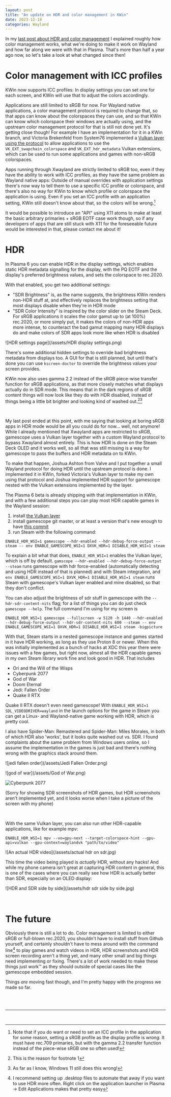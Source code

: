 ```yaml
---
layout: post
title: "An update on HDR and color management in KWin"
date: 2023-12-18
categories: Wayland
---
```


In my [last post about HDR and color management](/wayland/2023/05/18/hdr-and-color-management-in-kwin.html) I explained roughly how color management works, what we're doing to make it work on Wayland and how far along we were with that in Plasma. That's more than half a year ago now, so let's take a look at what changed since then!

# Color management with ICC profiles

KWin now supports ICC profiles: In display settings you can set one for each screen, and KWin will use that to adjust the colors accordingly.

Applications are still limited to sRGB for now. For Wayland native applications, a color management protocol is required to change that, so that apps can know about the colorspaces they can use, and so that KWin can know which colorspace their windows are actually using, and the upstream color management protocol for that is still not done yet. It's getting close though! For example I have an implementation for it in a KWin branch, and Victoria Brekenfeld from System76 implemented a [Vulkan layer using the protocol](https://github.com/Drakulix/VK_hdr_layer) to allow applications to use the `VK_EXT_swapchain_colorspace` and `VK_EXT_hdr_metadata` Vulkan extensions, which can be used to run some applications and games with non-sRGB colorspaces.

Apps running through Xwayland are strictly limited to sRGB too, even if they have the ability to work with ICC profiles, as they have the same problem as Wayland native apps: Outside of manual overrides with application settings there's now way to tell them to use a specific ICC profile or colorspace, and there's also no way for KWin to know which profile or colorspace the application is using. Even if you set an ICC profile with an application setting, KWin still doesn't know about that, so the colors will be wrong.[^1]

It would be possible to introduce an "API" using X11 atoms to make at least the basic arbitrary primaries + sRGB EOTF case work though, so if any developers of apps that are still stuck with X11 for the foreseeable future would be interested in that, please contact me about it!

<!-- Another important part of the story is how to *create* a profile for your screen in the first place. Profiling on Wayland *almost* works, but DisplayCAL tries to modify the gamma lut of the GPU, which it has no access to, and assumes it works anyways... The result is a profile that's wrong, so you must not use it! Fixing that is possible but not done yet. -->

# HDR

In Plasma 6 you can enable HDR in the display settings, which enables static HDR metadata signalling for the display, with the PQ EOTF and the display's preferred brightness values, and sets the colorspace to rec.2020.
<!-- In order to keep the experience in windowed mode vs fullscreen mode consistent, this signalling is constant, there is no fullscreen "pass-through" or anything like that, so games may require different brightness settings compared to Windows, consoles or gamescope to look good. -->

With that enabled, you get two additional settings:
- "SDR Brightness" is, as the name suggests, the brightness KWin renders non-HDR stuff at, and effectively replaces the brightness setting that most displays disable when they're in HDR mode
- "SDR Color Intensity" is inspired by the color slider on the Steam Deck. For sRGB applications it scales the color gamut up to (at 100%) rec.2020, or more simply put, it makes the colors of non-HDR apps more intense, to counteract the bad gamut mapping many HDR displays do and make colors of SDR apps look more like when HDR is disabled

![HDR settings page](/assets/HDR display settings.png)

There's some additional hidden settings to override bad brightness metadata from displays too. A GUI for that is still planned, but until that's done you can use `kscreen-doctor` to override the brightness values your screen provides.

KWin now also uses gamma 2.2 instead of the sRGB piece-wise transfer function for sRGB applications, as that more closely matches what displays actually do in SDR mode. This means that in the dark regions of sRGB content things will now look like they do with HDR disabled, instead of things being a little bit brighter and looking kind of washed out.[^2][^3]

<br/>

My last post ended at this point, with me saying that looking at boring sRGB apps in HDR mode would be all you could do for now... well, not anymore! While I already mentioned that Xwayland apps are restricted to sRGB, gamescope uses a Vulkan layer together with a custom Wayland protocol to bypass Xwayland almost entirely. This is how HDR is done on the Steam Deck OLED and it works well, so all that was still missing is a way for gamescope to pass the buffers and HDR metadata on to KWin.

To make that happen, Joshua Ashton from Valve and I put together a small Wayland protocol for doing HDR until the upstream protocol is done. I implemented it in KWin, forked Victoria's Vulkan layer to make my own using that protocol and Joshua implemented HDR support for gamescope nested with the Vulkan extensions implemented by the layer.

The Plasma 6 beta is already shipping with that implementation in KWin, and with a few additional steps you can play most HDR capable games in the Wayland session:

1. install [the Vulkan layer](https://github.com/Zamundaaa/VK_hdr_layer)
2. install gamescope git master, or at least a version that's new enough to have [this commit](https://github.com/ValveSoftware/gamescope/commit/9d496c8b14484949e8fed2cf551bceb6cfaf3dce)
3. run Steam with the following command:
```
ENABLE_HDR_WSI=1 gamescope --hdr-enabled --hdr-debug-force-output --steam -- env ENABLE_GAMESCOPE_WSI=1 DXVK_HDR=1 DISABLE_HDR_WSI=1 steam
```


To explain a bit what that does, `ENABLE_HDR_WSI=1` enables the Vulkan layer, which is off by default. `gamscope --hdr-enabled --hdr-debug-force-output --steam` runs gamescope with hdr force-enabled (automatically detecting and using HDR instead of that is planned) and with Steam integration, and `env ENABLE_GAMESCOPE_WSI=1 DXVK_HDR=1 DISABLE_HDR_WSI=1 steam` runs Steam with gamescope's Vulkan layer enabled and mine disabled, so that they don't conflict.

You can also adjust the brightness of sdr stuff in gamescope with the `--hdr-sdr-content-nits` flag; for a list of things you can do just check `gamescope --help`. The full command I'm using for my screen is

```
ENABLE_HDR_WSI=1 gamescope --fullscreen -w 5120 -h 1440 --hdr-enabled --hdr-debug-force-output --hdr-sdr-content-nits 600 --steam -- env ENABLE_GAMESCOPE_WSI=1 DXVK_HDR=1 DISABLE_HDR_WSI=1 steam -bigpicture
```

<!-- <br/> -->

With that, Steam starts in a nested gamescope instance and games started in it have HDR working, as long as they use Proton 8 or newer. When this was initially implemented as a bunch of hacks at XDC this year there were issues with a few games, but right now, almost all the HDR capable games in my own Steam library work fine and look good in HDR. That includes
- Ori and the Will of the Wisps
- Cyberpunk 2077
- God of War
- Doom Eternal
- Jedi: Fallen Order
- Quake II RTX

Quake II RTX doesn't even need gamescope! With `ENABLE_HDR_WSI=1 SDL_VIDEODRIVER=wayland` in the launch options for the game in Steam you can get a Linux- and Wayland-native game working with HDR, which is pretty cool.

I also have Spider-Man: Remastered and Spider-Man: Miles Morales, in both of which HDR also 'works', but it looks quite washed out vs. SDR. I found complaints about the same problem from Windows users online, so I assume the implementation in the games is just bad and there's nothing wrong with the graphics stack around them.

![jedi fallen order](/assets/Jedi Fallen Order.png)

![god of war](/assets/God of War.png)

![Cyberpunk 2077](/assets/Cyberpunk.png)

(Sorry for showing SDR screenshots of HDR games, but HDR screenshots aren't implemented yet, and it looks worse when I take a picture of the screen with my phone)

<br/>

With the same Vulkan layer, you can also run other HDR-capable applications, like for example mpv:
```
ENABLE_HDR_WSI=1 mpv --vo=gpu-next --target-colorspace-hint --gpu-api=vulkan --gpu-context=waylandvk "path/to/video"
```

![An actual HDR video](/assets/actual hdr on sdr.jpg)

This time the video being played is *actually* HDR, without any hacks! And while my phone camera isn't great at capturing HDR content in general, this is one of the cases where you can really see how HDR is actually better than SDR, especially on an OLED display:

![HDR and SDR side by side](/assets/hdr sdr side by side.jpg)

<br/>

# The future

Obviously there is still a lot to do. Color management is limited to either sRGB or full-blown rec.2020, you shouldn't have to install stuff from Github yourself, and certainly shouldn't have to mess around with the command line[^4] to play games and watch videos in HDR, HDR screenshots and HDR screen recording aren't a thing yet, and many other small and big things need implementing or fixing. There's a lot of work needed to make these things just work™ as they should outside of special cases like the gamescope embedded session.

Things *are* moving fast though, and I'm pretty happy with the progress we made so far.

<br/>
<br/>

---
<br/>

[^1]: Note that if you do want or need to set an ICC profile in the application for some reason, setting a sRGB profile as the display profile is *wrong.* It must have rec.709 primaries, but with the gamma 2.2 transfer function instead of the piece-wise sRGB one so often used!
[^2]: This is the reason for footnote 1
[^3]: As far as I know, Windows 11 still does this wrong!
[^4]: I recommend setting up .desktop files to automate that away if you want to use HDR more often. Right click on the application launcher in Plasma -> Edit Applications makes that pretty easy
